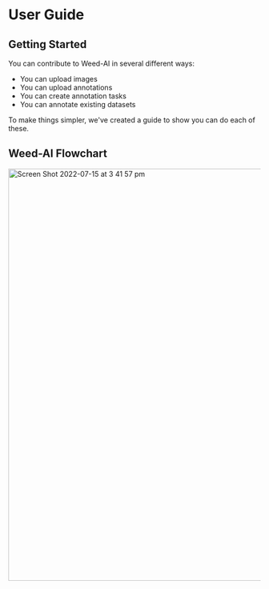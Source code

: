 # User Guide

## Getting Started

You can contribute to Weed-AI in several different ways:
- You can upload images
- You can upload annotations
- You can create annotation tasks
- You can annotate existing datasets

To make things simpler, we've created a guide to show you can do each of these.

## Weed-AI Flowchart

<img width="824" alt="Screen Shot 2022-07-15 at 3 41 57 pm" src="https://user-images.githubusercontent.com/50643975/179158425-21e8ec9b-dc9f-44e9-b7ec-04ecf2512a3e.png">

